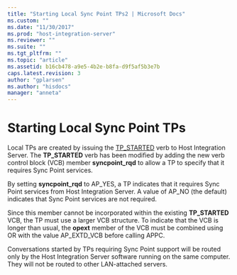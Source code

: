 ```yaml
---
title: "Starting Local Sync Point TPs2 | Microsoft Docs"
ms.custom: ""
ms.date: "11/30/2017"
ms.prod: "host-integration-server"
ms.reviewer: ""
ms.suite: ""
ms.tgt_pltfrm: ""
ms.topic: "article"
ms.assetid: b16cb478-a9e5-4b2e-b8fa-d9f5af5b3e7b
caps.latest.revision: 3
author: "gplarsen"
ms.author: "hisdocs"
manager: "anneta"
---
```

# Starting Local Sync Point TPs
Local TPs are created by issuing the [TP_STARTED](./tp-started2.md) verb to Host Integration Server. The **TP_STARTED** verb has been modified by adding the new verb control block (VCB) member **syncpoint_rqd** to allow a TP to specify that it requires Sync Point services.  
  
 By setting **syncpoint_rqd** to AP_YES, a TP indicates that it requires Sync Point services from Host Integration Server. A value of AP_NO (the default) indicates that Sync Point services are not required.  
  
 Since this member cannot be incorporated within the existing **TP_STARTED** VCB, the TP must use a larger VCB structure. To indicate that the VCB is longer than usual, the **opext** member of the VCB must be combined using OR with the value AP_EXTD_VCB before calling APPC.  
  
 Conversations started by TPs requiring Sync Point support will be routed only by the Host Integration Server software running on the same computer. They will not be routed to other LAN-attached servers.